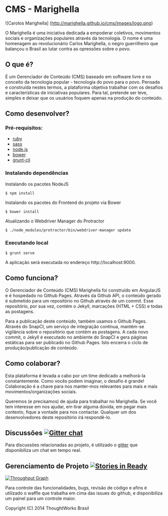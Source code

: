 # CMS - Marighella

![Carolos Marighella]
(http://marighella.github.io/cms/images/logo.png)

O Marighella é uma iniciativa dedicada a empoderar coletivos, movimentos sociais e organizações populares através da tecnologia. O nome é uma homenagem ao revolucionário Carlos Marighella, o negro guerrilheiro que balançou o Brasil ao lutar contra as opressões sobre o povo.

## O que é?

É um Gerenciador de Conteúdo (CMS) baseado em software livre e no conceito da tecnologia popular - tecnologia do povo para o povo. Pensada e construída nestes termos, a plataforma objetiva trabalhar com os desafios e características de iniciativas populares. Para tal, pretende ser leve, simples e deixar que os usuários foquem apenas na produção do conteúdo.

## Como desenvolver?

### Pré-requisitos:
* [ruby](https://www.ruby-lang.org/en/installation/)
* [sass](http://sass-lang.com/install)
* [node.js](https://github.com/joyent/node/wiki/Installing-Node.js-via-package-manager)
* [bower](http://bower.io/#install-bower)
* [grunt-cli](http://gruntjs.com/getting-started)

### Instalando dependências


Instalando os pacotes NodeJS

``
$ npm install
``

Instalando os pacotes do Frontend do projeto via Bower

``
$ bower install
``

Atualizando o Webdriver Manager do Protractor

``
$ ./node_modules/protractor/bin/webdriver-manager update
``

### Executando local
``
$ grunt serve
``

A aplicação será executada no endereço http://localhost:9000.



## Como funciona?

O Gerenciador de Conteúdo (CMS) Marighella foi construído em AngularJS e é hospedado no Github Pages. Através da Github API, o conteúdo gerado é submetido para um repositório no Github através de um commit. Esse repositório, por sua vez, contém o Jekyll, marcações (HTML + CSS) e todas as postagens.

Para a publicação deste conteúdo, também usamos o Github Pages. Através do SnapCI, um serviço de integração contínua, mantém-se vigilância sobre o repositório que contém as postagens. A cada novo commit, o Jekyll é executado no ambiente do SnapCI e gera páginas estáticas para ser publicado no Github Pages. Isto encerra o ciclo de produção/publicação de conteúdo.

## Como colaborar?

Esta plataforma é levada a cabo por um time dedicado a melhorá-la constantemente. Como vocês podem imaginar, o desafio é grande! Colaboração é a chave para nos manter-mos relevantes para mais e mais movimentos/organizações sociais.

Queremos (e precisamos) de ajuda para trabalhar no Marighella. Se você tem interesse em nos ajudar, em tirar alguma dúvida, em pegar mais contexto, fique a vontade para nos contactar. Qualquer um dos desenvolvedores deste repositório irá respondê-lo.

## Discussões [![Gitter chat](https://badges.gitter.im/marighella/cms.png)](https://gitter.im/marighella/cms)

Para discussões relacionadas ao projeto, é utilizado o [gitter](https://gitter.im) que disponibiliza
um chat em tempo real.

## Gerenciamento de Projeto [![Stories in Ready](https://badge.waffle.io/marighella/cms.png?label=ready&title=Ready)](https://waffle.io/marighella/cms)

[![Throughput Graph](https://graphs.waffle.io/marighella/cms/throughput.svg)](https://waffle.io/marighella/cms/metrics)

Para controle das funcionalidades, bugs, revisão de código e afins é utilizado o waffle que trabalha em cima das issues do github, e disponibiliza um painel para um controle maior.




Copyright (C) 2014  ThoughtWorks Brasil
